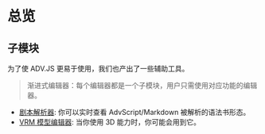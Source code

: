 # 总览

## 子模块

为了使 ADV.JS 更易于使用，我们也产出了一些辅助工具。

> 渐进式编辑器：每个编辑器都是一个子模块，用户只需使用对应功能的编辑器。

- [剧本解析器](https://parser.advjs.org): 你可以实时查看 AdvScript/Markdown 被解析的语法书形态。
- [VRM 模型编辑器](/guide/editor/vrm): 当你使用 3D 能力时，你可能会用到它。
